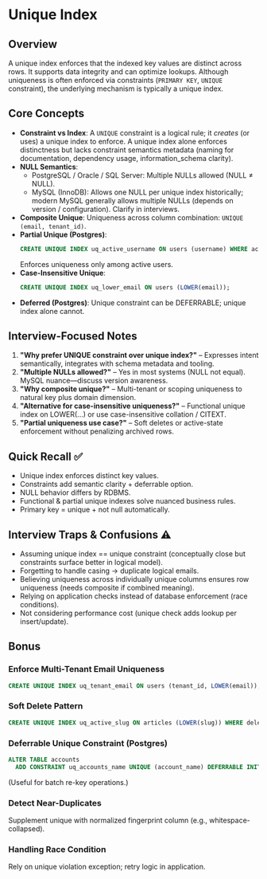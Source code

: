 # Unique Index

## Overview
A unique index enforces that the indexed key values are distinct across rows. It supports data integrity and can optimize lookups. Although uniqueness is often enforced via constraints (`PRIMARY KEY`, `UNIQUE` constraint), the underlying mechanism is typically a unique index.

## Core Concepts
- **Constraint vs Index**: A `UNIQUE` constraint is a logical rule; it *creates* (or uses) a unique index to enforce. A unique index alone enforces distinctness but lacks constraint semantics metadata (naming for documentation, dependency usage, information_schema clarity).
- **NULL Semantics**:
  - PostgreSQL / Oracle / SQL Server: Multiple NULLs allowed (NULL ≠ NULL).
  - MySQL (InnoDB): Allows one NULL per unique index historically; modern MySQL generally allows multiple NULLs (depends on version / configuration). Clarify in interviews.
- **Composite Unique**: Uniqueness across column combination: `UNIQUE (email, tenant_id)`.
- **Partial Unique (Postgres)**:
  ```sql
  CREATE UNIQUE INDEX uq_active_username ON users (username) WHERE active = TRUE;
  ```
  Enforces uniqueness only among active users.
- **Case-Insensitive Unique**:
  ```sql
  CREATE UNIQUE INDEX uq_lower_email ON users (LOWER(email));
  ```
- **Deferred (Postgres)**: Unique constraint can be DEFERRABLE; unique index alone cannot.

## Interview-Focused Notes
1. **"Why prefer UNIQUE constraint over unique index?"** – Expresses intent semantically, integrates with schema metadata and tooling.
2. **"Multiple NULLs allowed?"** – Yes in most systems (NULL not equal). MySQL nuance—discuss version awareness.
3. **"Why composite unique?"** – Multi-tenant or scoping uniqueness to natural key plus domain dimension.
4. **"Alternative for case-insensitive uniqueness?"** – Functional unique index on LOWER(...) or use case-insensitive collation / CITEXT.
5. **"Partial uniqueness use case?"** – Soft deletes or active-state enforcement without penalizing archived rows.

## Quick Recall ✅
- Unique index enforces distinct key values.
- Constraints add semantic clarity + deferrable option.
- NULL behavior differs by RDBMS.
- Functional & partial unique indexes solve nuanced business rules.
- Primary key = unique + not null automatically.

## Interview Traps & Confusions ⚠️
- Assuming unique index == unique constraint (conceptually close but constraints surface better in logical model).
- Forgetting to handle casing → duplicate logical emails.
- Believing uniqueness across individually unique columns ensures row uniqueness (needs composite if combined meaning).
- Relying on application checks instead of database enforcement (race conditions).
- Not considering performance cost (unique check adds lookup per insert/update).

## Bonus
### Enforce Multi-Tenant Email Uniqueness
```sql
CREATE UNIQUE INDEX uq_tenant_email ON users (tenant_id, LOWER(email));
```

### Soft Delete Pattern
```sql
CREATE UNIQUE INDEX uq_active_slug ON articles (LOWER(slug)) WHERE deleted_at IS NULL;
```

### Deferrable Unique Constraint (Postgres)
```sql
ALTER TABLE accounts
  ADD CONSTRAINT uq_accounts_name UNIQUE (account_name) DEFERRABLE INITIALLY DEFERRED;
```
(Useful for batch re-key operations.)

### Detect Near-Duplicates
Supplement unique with normalized fingerprint column (e.g., whitespace-collapsed).

### Handling Race Condition
Rely on unique violation exception; retry logic in application.
